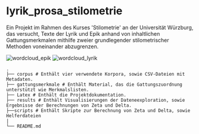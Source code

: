 # lyrik_prosa_stilometrie

Ein Projekt im Rahmen des Kurses 'Stilometrie' an der Universität Würzburg, das versucht, Texte der Lyrik und Epik anhand von inhaltlichen Gattungsmerkmalen mithilfe zweier grundlegender stilometrischer Methoden voneinander abzugrenzen.

![wordcloud_epik](https://user-images.githubusercontent.com/44951286/87776185-aa05ad80-c827-11ea-8f4f-d6cabb88ae41.png)
![wordcloud_lyrik](https://user-images.githubusercontent.com/44951286/87776214-b68a0600-c827-11ea-8a37-281834fd9ebf.png)

    .
    ├── corpus # Enthält vier verwendete Korpora, sowie CSV-Dateien mit Metadaten.
    ├── gattungsmerkmale # Enthält Material, das die Gattungszuordnung unterstützt wie Merkmalslisten.
    ├── Latex # Enthält die Projektdokumentation.
    ├── results # Enthält Visualisierungen der Dateneexploration, sowie Ergebnisse der Berechnungen von Zeta und Delta.
    ├──scripts # Enthält Skripte zur Berechnung von Zeta und Delta, sowie Helferdateien
    |
    └── README.md
